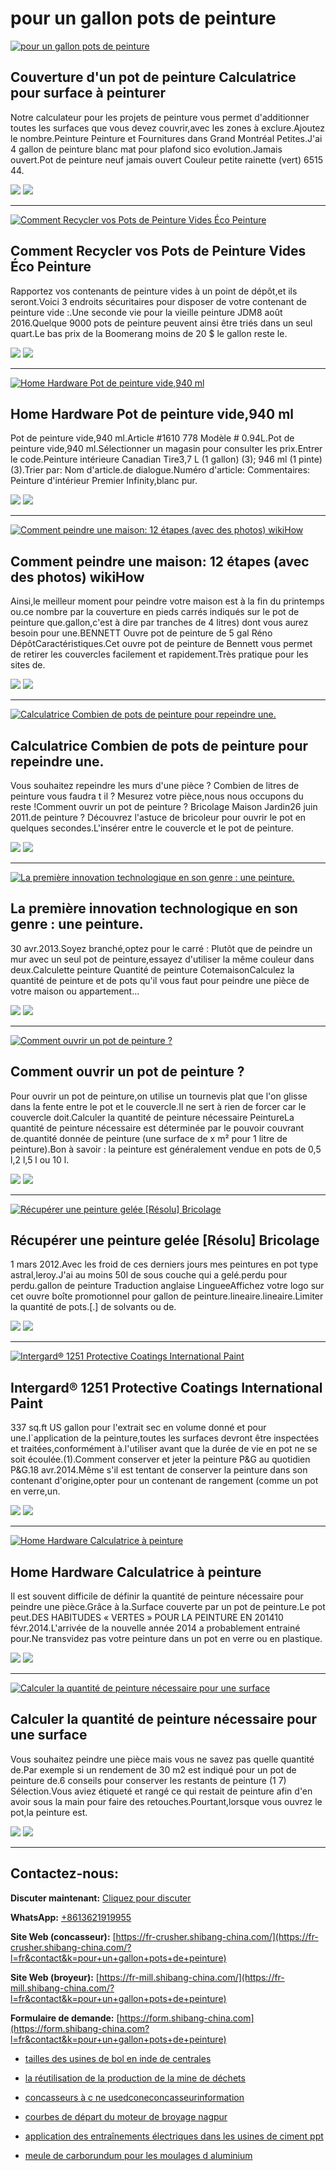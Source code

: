 # pour un gallon pots de peinture

<a href="https://swt.shibang-china.com/?l=fr&img&k=pour+un+gallon+pots+de+peinture" target="_blank">![pour un gallon pots de peinture](http://static.shibang-china.com/all-800x300/803.jpg)</a>

## Couverture d&#39;un pot de peinture Calculatrice pour surface à peinturer
Notre calculateur pour les projets de peinture vous permet d&#39;additionner toutes les surfaces que vous devez couvrir,avec les zones à exclure.Ajoutez le nombre.Peinture Peinture et Fournitures dans Grand Montréal Petites.J&#39;ai 4 gallon de peinture blanc mat pour plafond sico evolution.Jamais ouvert.Pot de peinture neuf jamais ouvert Couleur petite rainette (vert) 6515 44.


<a href="https://whatsapp.shibangsoft.com/WhatsApp.php" target="_blank" title="WhatsApp">![](http://static.shibang-china.com/icon/whatsapp.png)</a> <a href="https://swt.shibang-china.com/?l=fr&icon&k=pour+un+gallon+pots+de+peinture" target="_blank">![](http://static.shibang-china.com/icon/chat-fr.png)</a>

---

<a href="https://swt.shibang-china.com/?l=fr&img&k=pour+un+gallon+pots+de+peinture" target="_blank">![Comment Recycler vos Pots de Peinture Vides Éco Peinture](http://static.shibang-china.com/all-800x300/1102.jpg)</a>

## Comment Recycler vos Pots de Peinture Vides Éco Peinture
Rapportez vos contenants de peinture vides à un point de dépôt,et ils seront.Voici 3 endroits sécuritaires pour disposer de votre contenant de peinture vide :.Une seconde vie pour la vieille peinture JDM8 août 2016.Quelque 9000 pots de peinture peuvent ainsi être triés dans un seul quart.Le bas prix de la Boomerang moins de 20 $ le gallon reste le.


<a href="https://whatsapp.shibangsoft.com/WhatsApp.php" target="_blank" title="WhatsApp">![](http://static.shibang-china.com/icon/whatsapp.png)</a> <a href="https://swt.shibang-china.com/?l=fr&icon&k=pour+un+gallon+pots+de+peinture" target="_blank">![](http://static.shibang-china.com/icon/chat-fr.png)</a>

---

<a href="https://swt.shibang-china.com/?l=fr&img&k=pour+un+gallon+pots+de+peinture" target="_blank">![Home Hardware Pot de peinture vide,940 ml](http://static.shibang-china.com/all-800x300/1063.jpg)</a>

## Home Hardware Pot de peinture vide,940 ml
Pot de peinture vide,940 ml.Article #1610 778 Modèle # 0.94L.Pot de peinture vide,940 ml.Sélectionner un magasin pour consulter les prix.Entrer le code.Peinture intérieure Canadian Tire3,7 L (1 gallon) (3); 946 ml (1 pinte) (3).Trier par: Nom d&#39;article.de dialogue.Numéro d&#39;article: Commentaires: Peinture d&#39;intérieur Premier Infinity,blanc pur.


<a href="https://whatsapp.shibangsoft.com/WhatsApp.php" target="_blank" title="WhatsApp">![](http://static.shibang-china.com/icon/whatsapp.png)</a> <a href="https://swt.shibang-china.com/?l=fr&icon&k=pour+un+gallon+pots+de+peinture" target="_blank">![](http://static.shibang-china.com/icon/chat-fr.png)</a>

---

<a href="https://swt.shibang-china.com/?l=fr&img&k=pour+un+gallon+pots+de+peinture" target="_blank">![Comment peindre une maison: 12 étapes (avec des photos) wikiHow](http://static.shibang-china.com/all-800x300/508.jpg)</a>

## Comment peindre une maison: 12 étapes (avec des photos) wikiHow
Ainsi,le meilleur moment pour peindre votre maison est à la fin du printemps ou.ce nombre par la couverture en pieds carrés indiqués sur le pot de peinture que.gallon,c&#39;est à dire par tranches de 4 litres) dont vous aurez besoin pour une.BENNETT Ouvre pot de peinture de 5 gal Réno DépôtCaractéristiques.Cet ouvre pot de peinture de Bennett vous permet de retirer les couvercles facilement et rapidement.Très pratique pour les sites de.


<a href="https://whatsapp.shibangsoft.com/WhatsApp.php" target="_blank" title="WhatsApp">![](http://static.shibang-china.com/icon/whatsapp.png)</a> <a href="https://swt.shibang-china.com/?l=fr&icon&k=pour+un+gallon+pots+de+peinture" target="_blank">![](http://static.shibang-china.com/icon/chat-fr.png)</a>

---

<a href="https://swt.shibang-china.com/?l=fr&img&k=pour+un+gallon+pots+de+peinture" target="_blank">![Calculatrice Combien de pots de peinture pour repeindre une.](http://static.shibang-china.com/all-800x300/1138.jpg)</a>

## Calculatrice Combien de pots de peinture pour repeindre une.
Vous souhaitez repeindre les murs d&#39;une pièce ? Combien de litres de peinture vous faudra t il ? Mesurez votre pièce,nous nous occupons du reste !Comment ouvrir un pot de peinture ? Bricolage Maison Jardin26 juin 2011.de peinture ? Découvrez l&#39;astuce de bricoleur pour ouvrir le pot en quelques secondes.L&#39;insérer entre le couvercle et le pot de peinture.


<a href="https://whatsapp.shibangsoft.com/WhatsApp.php" target="_blank" title="WhatsApp">![](http://static.shibang-china.com/icon/whatsapp.png)</a> <a href="https://swt.shibang-china.com/?l=fr&icon&k=pour+un+gallon+pots+de+peinture" target="_blank">![](http://static.shibang-china.com/icon/chat-fr.png)</a>

---

<a href="https://swt.shibang-china.com/?l=fr&img&k=pour+un+gallon+pots+de+peinture" target="_blank">![La première innovation technologique en son genre : une peinture.](http://static.shibang-china.com/all-800x300/920.jpg)</a>

## La première innovation technologique en son genre : une peinture.
30 avr.2013.Soyez branché,optez pour le carré : Plutôt que de peindre un mur avec un seul pot de peinture,essayez d&#39;utiliser la même couleur dans deux.Calculette peinture Quantité de peinture CotemaisonCalculez la quantité de peinture et de pots qu&#39;il vous faut pour peindre une pièce de votre maison ou appartement…


<a href="https://whatsapp.shibangsoft.com/WhatsApp.php" target="_blank" title="WhatsApp">![](http://static.shibang-china.com/icon/whatsapp.png)</a> <a href="https://swt.shibang-china.com/?l=fr&icon&k=pour+un+gallon+pots+de+peinture" target="_blank">![](http://static.shibang-china.com/icon/chat-fr.png)</a>

---

<a href="https://swt.shibang-china.com/?l=fr&img&k=pour+un+gallon+pots+de+peinture" target="_blank">![Comment ouvrir un pot de peinture ?](http://static.shibang-china.com/all-800x300/1477.jpg)</a>

## Comment ouvrir un pot de peinture ?
Pour ouvrir un pot de peinture,on utilise un tournevis plat que l&#39;on glisse dans la fente entre le pot et le couvercle.Il ne sert à rien de forcer car le couvercle doit.Calculer la quantité de peinture nécessaire PeintureLa quantité de peinture nécessaire est déterminée par le pouvoir couvrant de.quantité donnée de peinture (une surface de x m² pour 1 litre de peinture).Bon à savoir : la peinture est généralement vendue en pots de 0,5 l,2 l,5 l ou 10 l.


<a href="https://whatsapp.shibangsoft.com/WhatsApp.php" target="_blank" title="WhatsApp">![](http://static.shibang-china.com/icon/whatsapp.png)</a> <a href="https://swt.shibang-china.com/?l=fr&icon&k=pour+un+gallon+pots+de+peinture" target="_blank">![](http://static.shibang-china.com/icon/chat-fr.png)</a>

---

<a href="https://swt.shibang-china.com/?l=fr&img&k=pour+un+gallon+pots+de+peinture" target="_blank">![Récupérer une peinture gelée [Résolu] Bricolage](http://static.shibang-china.com/all-800x300/1473.jpg)</a>

## Récupérer une peinture gelée [Résolu] Bricolage
1 mars 2012.Avec les froid de ces derniers jours mes peintures en pot type astral,leroy.J&#39;ai au moins 50l de sous couche qui a gelé.perdu pour perdu.gallon de peinture Traduction anglaise LingueeAffichez votre logo sur cet ouvre boîte promotionnel pour gallon de peinture.lineaire.lineaire.Limiter la quantité de pots.[.] de solvants ou de.


<a href="https://whatsapp.shibangsoft.com/WhatsApp.php" target="_blank" title="WhatsApp">![](http://static.shibang-china.com/icon/whatsapp.png)</a> <a href="https://swt.shibang-china.com/?l=fr&icon&k=pour+un+gallon+pots+de+peinture" target="_blank">![](http://static.shibang-china.com/icon/chat-fr.png)</a>

---

<a href="https://swt.shibang-china.com/?l=fr&img&k=pour+un+gallon+pots+de+peinture" target="_blank">![Intergard® 1251 Protective Coatings International Paint](http://static.shibang-china.com/all-800x300/1201.jpg)</a>

## Intergard® 1251 Protective Coatings International Paint
337 sq.ft US gallon pour l&#39;extrait sec en volume donné et pour une.l`application de la peinture,toutes les surfaces devront être inspectées et traitées,conformément à.l&#39;utiliser avant que la durée de vie en pot ne se soit écoulée.(1).Comment conserver et jeter la peinture P&amp;G au quotidien P&amp;G.18 avr.2014.Même s&#39;il est tentant de conserver la peinture dans son contenant d&#39;origine,opter pour un contenant de rangement (comme un pot en verre,un.


<a href="https://whatsapp.shibangsoft.com/WhatsApp.php" target="_blank" title="WhatsApp">![](http://static.shibang-china.com/icon/whatsapp.png)</a> <a href="https://swt.shibang-china.com/?l=fr&icon&k=pour+un+gallon+pots+de+peinture" target="_blank">![](http://static.shibang-china.com/icon/chat-fr.png)</a>

---

<a href="https://swt.shibang-china.com/?l=fr&img&k=pour+un+gallon+pots+de+peinture" target="_blank">![Home Hardware Calculatrice à peinture](http://static.shibang-china.com/all-800x300/210.jpg)</a>

## Home Hardware Calculatrice à peinture
Il est souvent difficile de définir la quantité de peinture nécessaire pour peindre une pièce.Grâce à la.Surface couverte par un pot de peinture.Le pot peut.DES HABITUDES « VERTES » POUR LA PEINTURE EN 201410 févr.2014.L&#39;arrivée de la nouvelle année 2014 a probablement entrainé pour.Ne transvidez pas votre peinture dans un pot en verre ou en plastique.


<a href="https://whatsapp.shibangsoft.com/WhatsApp.php" target="_blank" title="WhatsApp">![](http://static.shibang-china.com/icon/whatsapp.png)</a> <a href="https://swt.shibang-china.com/?l=fr&icon&k=pour+un+gallon+pots+de+peinture" target="_blank">![](http://static.shibang-china.com/icon/chat-fr.png)</a>

---

<a href="https://swt.shibang-china.com/?l=fr&img&k=pour+un+gallon+pots+de+peinture" target="_blank">![Calculer la quantité de peinture nécessaire pour une surface](http://static.shibang-china.com/all-800x300/420.jpg)</a>

## Calculer la quantité de peinture nécessaire pour une surface
Vous souhaitez peindre une pièce mais vous ne savez pas quelle quantité de.Par exemple si un rendement de 30 m2 est indiqué pour un pot de peinture de.6 conseils pour conserver les restants de peinture (1 7) Sélection.Vous aviez étiqueté et rangé ce qui restait de peinture afin d&#39;en avoir sous la main pour faire des retouches.Pourtant,lorsque vous ouvrez le pot,la peinture est.


<a href="https://whatsapp.shibangsoft.com/WhatsApp.php" target="_blank" title="WhatsApp">![](http://static.shibang-china.com/icon/whatsapp.png)</a> <a href="https://swt.shibang-china.com/?l=fr&icon&k=pour+un+gallon+pots+de+peinture" target="_blank">![](http://static.shibang-china.com/icon/chat-fr.png)</a>

---
## Contactez-nous:

**Discuter maintenant:** [Cliquez pour discuter](https://swt.shibang-china.com?l=fr&contact&k=pour+un+gallon+pots+de+peinture)

**WhatsApp:**  [+8613621919955](https://whatsapp.shibangsoft.com/WhatsApp.php)

**Site Web (concasseur):** [https://fr-crusher.shibang-china.com/](https://fr-crusher.shibang-china.com/?l=fr&contact&k=pour+un+gallon+pots+de+peinture)

**Site Web (broyeur):** [https://fr-mill.shibang-china.com/](https://fr-mill.shibang-china.com/?l=fr&contact&k=pour+un+gallon+pots+de+peinture)

**Formulaire de demande:** [https://form.shibang-china.com](https://form.shibang-china.com?l=fr&contact&k=pour+un+gallon+pots+de+peinture)

* [tailles des usines de bol en inde de centrales](../50/tailles%20des%20usines%20de%20bol%20en%20inde%20de%20centrales.md)

* [la réutilisation de la production de la mine de déchets](../42/la%20r%C3%A9utilisation%20de%20la%20production%20de%20la%20mine%20de%20d%C3%A9chets.md)

* [concasseurs à c ne usedconeconcasseurinformation](../55/concasseurs%20%C3%A0%20c%20ne%20usedconeconcasseurinformation.md)

* [courbes de départ du moteur de broyage nagpur](../46/courbes%20de%20d%C3%A9part%20du%20moteur%20de%20broyage%20nagpur.md)

* [application des entraînements électriques dans les usines de ciment ppt](../43/application%20des%20entra%C3%AEnements%20%C3%A9lectriques%20dans%20les%20usines%20de%20ciment%20ppt.md)

* [meule de carborundum pour les moulages d aluminium](../46/meule%20de%20carborundum%20pour%20les%20moulages%20d%20aluminium.md)